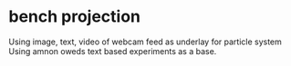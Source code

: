 # bench projection
Using image, text, video of webcam feed as underlay for particle system
Using amnon oweds text based experiments as a base.

